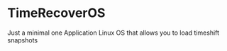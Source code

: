 # TimeRecoverOS
Just a minimal one Application Linux OS that allows you to load timeshift snapshots
